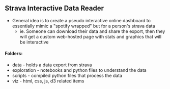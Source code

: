 ## Strava Interactive Data Reader

- General idea is to create a pseudo interactive online dashboard to essentially mimic a "spotify wrapped" but for a person's strava data
    - ie. Someone can download their data and share the export, then they will get a custom web-hosted page with stats and graphics that will be interactive

#### Folders:

- data -  holds a data export from strava
- exploration - notebooks and python files to understand the data
- scripts - compiled python files that process the data
- viz - html, css, js, d3 related items